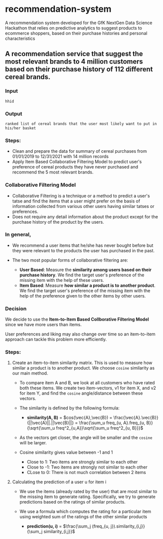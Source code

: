 # recommendation-system
A recommendation system developed for the GfK NextGen Data Science Hackathon that relies on predictive analytics to suggest products to ecommerce shoppers, based on their purchase histories and personal characteristics

## A recommendation service that suggest the most relevant brands to 4 million customers based on their purchase history of 112 different cereal brands.
### Input
`hhid`
### Output
`ranked list of cereal brands that the user most likely want to put in his/her basket`
### Steps:
- Clean and prepare the data for summary of cereal purchases from 01/01/2019 to 12/31/2021 with 14 million records
- Apply Item Based Collaborative Filtering Model to predict user's preference of cereal products they have never purchased and recommend the 5 most relevant brands.

### Collaborative Filtering Model
- Collaborative Filtering is a technique or a method to predict a user's tatse and find the items that a user might prefer on the basis of information  collected from various other users having similar tatses or preferences.
- Does not require any detail information about the product except for the purchase history of the product by the users.

### In general,
- We recommend a user items that he/she has never bought before but they were relevant to the products the user has purchased in the past.

- The two most popular forms of collaborative filtering are:
    - **User Based**: Measure the **similarity among users based on their purchase history**. We find the target user's preference of the missing item with the help of these users.
    - **Item Based**: Measure **how similar a product is to another product**. We find the target user's preference of the missing item with the help of the preference given to the other items by other users.
    
### Decision

We decide to use the **Item-to-Item Based Collborative Filtering Model** since we have more users than items.

User preferences and liking may also change over time so an item-to-item approach can tackle this problem more efficiently.

### Steps:
1. Create an item-to-item similarity matrix. This is used to measure how similar a product is to another product. We choose `cosine` similarity as our main method.
     - To compare item A and B, we look at all customers who have rated both these items. We create two item-vectors, v1 for item X, and v2 for item Y, and find the `cosine` angle/distance between these vectors. 
     - The similarity is defined by the following formula:

        + **similarity(A, B)** = $cos(\vec{A},\vec{B}) = \frac{\vec{A}.\vec{B}}{||\vec{A}||.||\vec{B}||} = \frac{\sum_u freq_{u, A}.freq_{u, B}}{\sqrt{\sum_u freq^2_{u,A}}\sqrt{\sum_u freq^2_{u, B}}}$

    - As the vectors get closer, the angle will be smaller and the `cosine` will be larger.
    - Cosine similarity gives value between -1 and 1
        - Close to 1: Two items are strongly similar to each other
        - Close to -1: Two items are strongly not similar to each other
        - CLose to 0: There is not much correlation between 2 items
        
2. Calculating the prediction of a user u for item i
    - We use the items (already rated by the user) that are most similar to the missing item to generate rating. Specifically, we try to generate predictions based on the ratings of similar products.
    - We use a formula which computes the rating for a particular item using weighted sum of the ratings of the other similar products
    
        + **prediction(u, i)** = $\frac{\sum_j (freq_{u, j}).similarity_{i,j}}{\sum_j similarity_{i,j}}$
